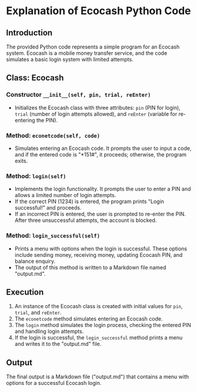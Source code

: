 # Explanation of Ecocash Python Code

## Introduction
The provided Python code represents a simple program for an Ecocash system. Ecocash is a mobile money transfer service, and the code simulates a basic login system with limited attempts.

## Class: Ecocash

### Constructor `__init__(self, pin, trial, reEnter)`
- Initializes the Ecocash class with three attributes: `pin` (PIN for login), `trial` (number of login attempts allowed), and `reEnter` (variable for re-entering the PIN).

### Method: `econetcode(self, code)`
- Simulates entering an Ecocash code. It prompts the user to input a code, and if the entered code is "*151#", it proceeds; otherwise, the program exits.

### Method: `login(self)`
- Implements the login functionality. It prompts the user to enter a PIN and allows a limited number of login attempts.
- If the correct PIN (1234) is entered, the program prints "Login successful!" and proceeds.
- If an incorrect PIN is entered, the user is prompted to re-enter the PIN. After three unsuccessful attempts, the account is blocked.

### Method: `login_successful(self)`
- Prints a menu with options when the login is successful. These options include sending money, receiving money, updating Ecocash PIN, and balance enquiry.
- The output of this method is written to a Markdown file named "output.md".

## Execution
1. An instance of the Ecocash class is created with initial values for `pin`, `trial`, and `reEnter`.
2. The `econetcode` method simulates entering an Ecocash code.
3. The `login` method simulates the login process, checking the entered PIN and handling login attempts.
4. If the login is successful, the `login_successful` method prints a menu and writes it to the "output.md" file.

## Output
The final output is a Markdown file ("output.md") that contains a menu with options for a successful Ecocash login.

